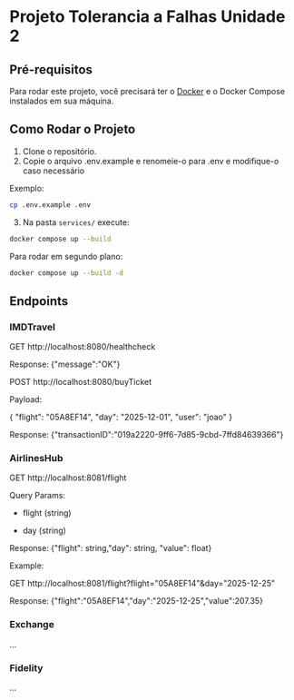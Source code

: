 # Projeto Tolerancia a Falhas Unidade 2

## Pré-requisitos

Para rodar este projeto, você precisará ter o [Docker](https://www.docker.com/) e o Docker Compose instalados em sua máquina.

## Como Rodar o Projeto

1.  Clone o repositório.
2. Copie o arquivo .env.example e renomeie-o para .env e modifique-o caso necessário

Exemplo:

```bash
cp .env.example .env

```

3.  Na pasta `services/` execute:

```bash
docker compose up --build
```

Para rodar em segundo plano:

```bash
docker compose up --build -d
  ```


## Endpoints

### IMDTravel

GET http://localhost:8080/healthcheck

Response: {"message":"OK"}

POST http://localhost:8080/buyTicket

Payload:

{
    "flight": "05A8EF14",
    "day": "2025-12-01",
    "user": "joao"
}

Response: {"transactionID":"019a2220-9ff6-7d85-9cbd-7ffd84639366"}

### AirlinesHub

GET http://localhost:8081/flight

Query Params:

- flight (string)

- day (string)

Response: {"flight": string,"day": string, "value": float}

Example:

GET http://localhost:8081/flight?flight="05A8EF14"&day="2025-12-25"

Response: {"flight":"05A8EF14","day":"2025-12-25","value":207.35}

### Exchange

...

### Fidelity

...



